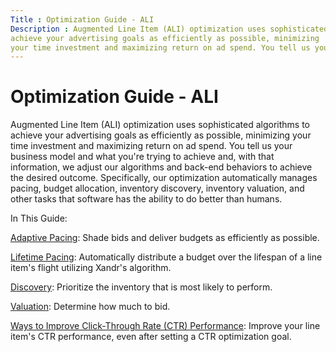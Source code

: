 ```yaml
---
Title : Optimization Guide - ALI
Description : Augmented Line Item (ALI) optimization uses sophisticated algorithms to
achieve your advertising goals as efficiently as possible, minimizing
your time investment and maximizing return on ad spend. You tell us your
---
```



# Optimization Guide - ALI



Augmented Line Item (ALI) optimization uses sophisticated algorithms to
achieve your advertising goals as efficiently as possible, minimizing
your time investment and maximizing return on ad spend. You tell us your
business model and what you're trying to achieve and, with that
information, we adjust our algorithms and back-end behaviors to achieve
the desired outcome. Specifically, our optimization automatically
manages pacing, budget allocation, inventory discovery, inventory
valuation, and other tasks that software has the ability to do better
than humans.

In This Guide:

<a href="adaptive-pacing.md" class="xref">Adaptive Pacing</a>: Shade
bids and deliver budgets as efficiently as possible.

<a href="lifetime-pacing.md" class="xref"
title="Lifetime pacing intelligently distributes a budget over the lifespan of a line item&#39;s flight.">Lifetime
Pacing</a>: Automatically distribute a budget over the lifespan of a
line item's flight utilizing Xandr's algorithm.

<a href="discovery.md" class="xref">Discovery</a>: Prioritize the
inventory that is most likely to perform.

<a href="valuation.md" class="xref">Valuation</a>: Determine how much
to bid.

<a href="ways-to-improve-ctr-performance.md" class="xref"
title="You can always adjust your line item setup to improve its CTR performance, even after setting a CTR optimization goal.">Ways
to Improve Click-Through Rate (CTR) Performance</a>: Improve your line
item's CTR performance, even after setting a CTR optimization goal.




